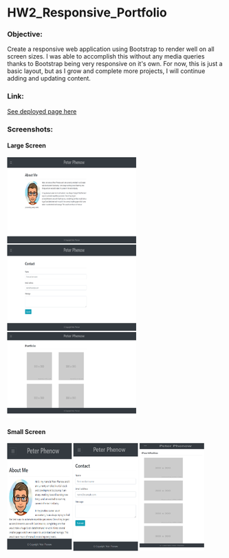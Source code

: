 # HW2_Responsive_Portfolio

### **Objective:**

Create a responsive web application using Bootstrap to render well on all screen sizes. I was able to accomplish this without any media queries thanks to Bootstrap being very responsive on it's own. For now, this is just a basic layout, but as I grow and complete more projects, I will continue adding and updating content.

### **Link:**

[See deployed page here](https://peterphenow.github.io/HW2_Responsive_Portfolio/)

### **Screenshots:**

#### Large Screen

<img src="./assets/images/aboutMe_lg_screen.png" alt="About Me page on large screen" width="300" height="200">&nbsp;<img src="./assets/images/contact_lg_screen.png" alt="Contact page on large screen" width="300" height="200">&nbsp;<img src="./assets/images/portfolio_lg_screen.png" alt="Portfolio page on large screen" width="300" height="200">

#### Small Screen

<img src="./assets/images/aboutMe_sm_screen.png" alt="About Me page on small screen" width="150" height="250">&nbsp;<img src="./assets/images/contact_sm_screen.png" alt="Contact page on small screen" width="150" height="250">&nbsp;<img src="./assets/images/portfolio_sm_screen.png" alt="Portfolio page on small screen" width="150" height="250">
